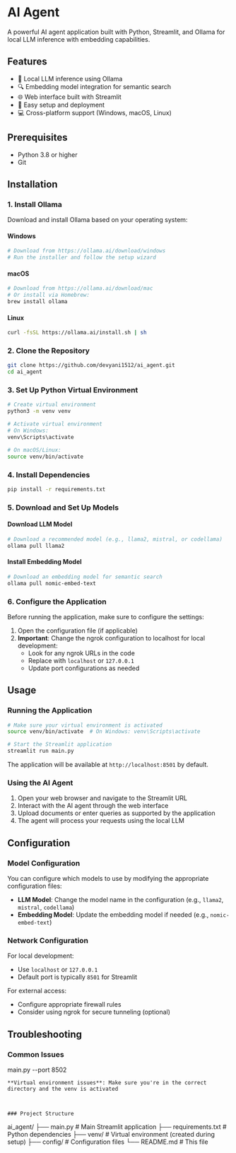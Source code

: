 # AI Agent

A powerful AI agent application built with Python, Streamlit, and Ollama for local LLM inference with embedding capabilities.

## Features

- 🤖 Local LLM inference using Ollama
- 🔍 Embedding model integration for semantic search
- 🌐 Web interface built with Streamlit
- 🚀 Easy setup and deployment
- 💻 Cross-platform support (Windows, macOS, Linux)

## Prerequisites

- Python 3.8 or higher
- Git

## Installation

### 1. Install Ollama

Download and install Ollama based on your operating system:

#### Windows
```bash
# Download from https://ollama.ai/download/windows
# Run the installer and follow the setup wizard
```

#### macOS
```bash
# Download from https://ollama.ai/download/mac
# Or install via Homebrew:
brew install ollama
```

#### Linux
```bash
curl -fsSL https://ollama.ai/install.sh | sh
```

### 2. Clone the Repository

```bash
git clone https://github.com/devyani1512/ai_agent.git
cd ai_agent
```

### 3. Set Up Python Virtual Environment

```bash
# Create virtual environment
python3 -m venv venv

# Activate virtual environment
# On Windows:
venv\Scripts\activate

# On macOS/Linux:
source venv/bin/activate
```

### 4. Install Dependencies

```bash
pip install -r requirements.txt
```

### 5. Download and Set Up Models

#### Download LLM Model
```bash
# Download a recommended model (e.g., llama2, mistral, or codellama)
ollama pull llama2
```

#### Install Embedding Model
```bash
# Download an embedding model for semantic search
ollama pull nomic-embed-text
```

### 6. Configure the Application

Before running the application, make sure to configure the settings:

1. Open the configuration file (if applicable)
2. **Important**: Change the ngrok configuration to localhost for local development:
   - Look for any ngrok URLs in the code
   - Replace with `localhost` or `127.0.0.1`
   - Update port configurations as needed

## Usage

### Running the Application

```bash
# Make sure your virtual environment is activated
source venv/bin/activate  # On Windows: venv\Scripts\activate

# Start the Streamlit application
streamlit run main.py
```

The application will be available at `http://localhost:8501` by default.

### Using the AI Agent

1. Open your web browser and navigate to the Streamlit URL
2. Interact with the AI agent through the web interface
3. Upload documents or enter queries as supported by the application
4. The agent will process your requests using the local LLM

## Configuration

### Model Configuration

You can configure which models to use by modifying the appropriate configuration files:

- **LLM Model**: Change the model name in the configuration (e.g., `llama2`, `mistral`, `codellama`)
- **Embedding Model**: Update the embedding model if needed (e.g., `nomic-embed-text`)

### Network Configuration

For local development:
- Use `localhost` or `127.0.0.1`
- Default port is typically `8501` for Streamlit

For external access:
- Configure appropriate firewall rules
- Consider using ngrok for secure tunneling (optional)

## Troubleshooting

### Common Issues

main.py --port 8502
   ```
 **Virtual environment issues**: Make sure you're in the correct directory and the venv is activated



### Project Structure

```
ai_agent/
├── main.py              # Main Streamlit application
├── requirements.txt     # Python dependencies
├── venv/               # Virtual environment (created during setup)
├── config/             # Configuration files
└── README.md           # This file
```


